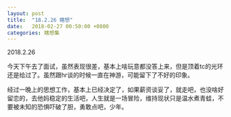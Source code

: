 ```yaml
---
layout: post
title:  "18.2.26 瞎想"
date:   2018-02-27 00:50:00 +0800
categories: 瞎想集
---
```


2018.2.26

今天下午去了面试，虽然表现很差，基本上啥玩意都没答上来，但是顶着tc的光环还是给过了。虽然跟hr谈的时候一直在神游，可能留下了不好的印象。

经过一晚上的思想工作，基本上已经决定了，如果薪资谈妥了，就走吧，也没啥好留恋的，去他妈稳定的生活吧，人生就是一场冒险，维持现状只是温水煮青蛙，不要被未知的恐惧吓破了胆，勇敢点吧，少年。